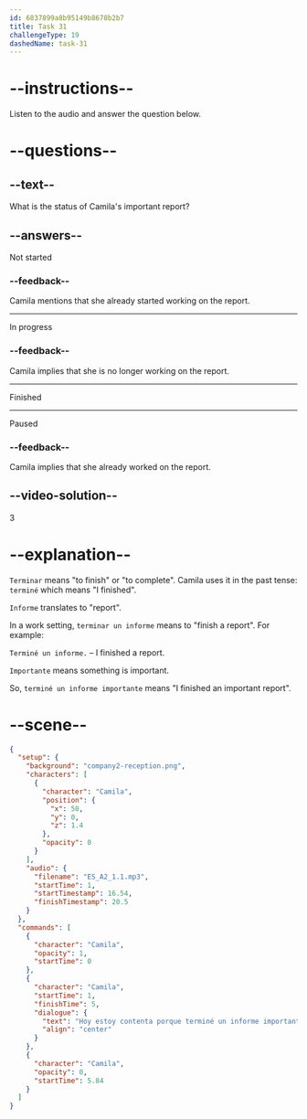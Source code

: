 ```yaml
---
id: 6837899a8b95149b8678b2b7
title: Task 31
challengeType: 19
dashedName: task-31
---
```


<!-- (Audio) Camila: Hoy estoy contenta porque terminé un informe importante. -->

# --instructions--

Listen to the audio and answer the question below.

# --questions--

## --text--

What is the status of Camila's important report?

## --answers--

Not started

### --feedback--

Camila mentions that she already started working on the report.

---

In progress

### --feedback--

Camila implies that she is no longer working on the report.

---

Finished

---

Paused

### --feedback--

Camila implies that she already worked on the report.

## --video-solution--

3

# --explanation--

`Terminar` means "to finish" or "to complete". Camila uses it in the past tense: `terminé` which means "I finished".

`Informe` translates to "report".

In a work setting, `terminar un informe` means to "finish a report". For example:

`Terminé un informe.` – I finished a report.

`Importante` means something is important.

So, `terminé un informe importante` means "I finished an important report".

# --scene--

```json
{
  "setup": {
    "background": "company2-reception.png",
    "characters": [
      {
        "character": "Camila",
        "position": {
          "x": 50,
          "y": 0,
          "z": 1.4
        },
        "opacity": 0
      }
    ],
    "audio": {
      "filename": "ES_A2_1.1.mp3",
      "startTime": 1,
      "startTimestamp": 16.54,
      "finishTimestamp": 20.5
    }
  },
  "commands": [
    {
      "character": "Camila",
      "opacity": 1,
      "startTime": 0
    },
    {
      "character": "Camila",
      "startTime": 1,
      "finishTime": 5,
      "dialogue": {
        "text": "Hoy estoy contenta porque terminé un informe importante.",
        "align": "center"
      }
    },
    {
      "character": "Camila",
      "opacity": 0,
      "startTime": 5.84
    }
  ]
}
```
